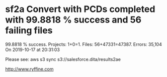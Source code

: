 # sf2a Convert with PCDs completed with 99.8818 % success and 56 failing files

99.8818 % success. Projects: 1+0=1.  Files: 56+47331=47387. Errors: 35,104  On 2019-10-17 at 20:31:03



Please see: aws s3 sync s3://salesforce.dita/results2ae

http://www.ryffine.com
